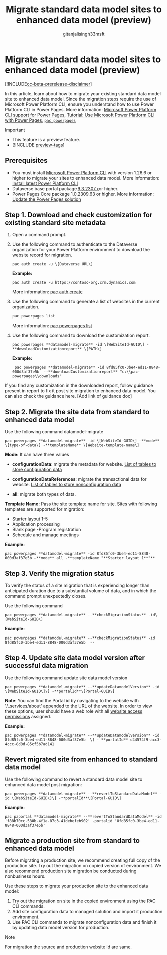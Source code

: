 ﻿---
title: Migrate standard data model sites to enhanced data model (preview)
description: Learn how to use the enhanced data model in a Power Pages site.
author:  gitanjalisingh33msft
ms.topic: conceptual
ms.custom: 
ms.date: 10/31/2023
ms.subservice:
ms.author: gisingh 
ms.reviewer: kkendrick
contributors:
    - gitanjalisingh33msft
    - professorkendrick
---

# Migrate standard data model sites to enhanced data model (preview)

[!INCLUDE[cc-beta-prerelease-disclaimer](../includes/cc-beta-prerelease-disclaimer.md)]

In this article, learn about how to migrate your existing standard data model site to enhanced data model. Since the migration steps require the use of Microsoft Power Platform CLI, ensure you understand how to use Power Platform CLI in Power Pages. More information: [Microsoft Power Platform CLI support for Power Pages](power-platform-cli.md), [Tutorial: Use Microsoft Power Platform CLI with Power Pages](power-platform-cli-tutorial.md), [`pac powerpages`](/power-platform/developer/cli/reference/powerpages)

> [!IMPORTANT]
> - This feature is a preview feature.
> - [!INCLUDE [preview-tags](../includes/cc-preview-features-definition.md)]

## Prerequisites

- You must install [Microsoft Power Platform CLI](/power-platform/developer/cli/introduction#install-using-power-platform-tools-for-visual-studio-code) with version 1.26.6 or higher to migrate your sites to enhanced data model. More information: [Install latest Power Platform CLI](/power-platform/developer/cli/introduction#update-power-platform-cli-for-windowsmacoslinux)
- Dataverse base portal package [9.3.2307.x](/power-apps/maker/portals/versions/package-version-9.3.2209)or higher. 
- Power Pages Core package 1.0.2309.63 or higher. More information: [Update the Power Pages solution](update-solution.md)

## Step 1. Download and check customization for existing standard site metadata

1. Open a command prompt.

1. Use the following command to authenticate to the Dataverse organization for your Power Platform environment to download the website record for migration.

    ```pac auth create -u \[Dataverse URL\]```

    **Example:**

    ```pac auth create -u https://contoso-org.crm.dynamics.com```

    More information: [pac auth create](/power-platform/developer/cli/reference/auth)

1. Use the following command to generate a list of websites in the current organization.

    ```pac powerpages list```

    More information: [pac powerpages list](/power-platform/developer/cli/reference/powerpages#pac-powerpages-list)

1. Use the following command to download the customization report.

    ```pac powerpages **datamodel-migrate** -id \[WebSiteId-GUID\] -**downloadCustomizationreport** \[PATH\]```

    **Example:**

   ``` pac powerpages **datamodel-migrate** -id 8fd85fc0-3be4-ed11-8848-000d3af37e5b  --**downloadCustomizationreport** "c:\\pac-powerpages\\downloads"```

If you find any customization in the downloaded report, follow guidance present in report to fix it post site migration to enhanced data model. You can also check the guidance here. \[Add link of guidance doc\]

## Step 2. Migrate the site data from standard to enhanced data model

Use the following command datamodel-migrate

```pac powerpages **datamodel-migrate** -id \[WebSiteId-GUID\] –**mode** \[type-of-data\] -**templateName** \[Website-template-name\]```

**Mode:** It can have three values

- **configurationData**: migrate the metadata for website. [List of tables to store configuration data](enhanced-data-model.md#virtual-tables)

- **configurationDataReferences**: migrate the transactional data for website. [List of tables to store nonconfiguration data](enhanced-data-model.md#nonconfiguration-tables)

- **all**: migrate both types of data.

**Template Name:** Pass the site template name for site. Sites with following templates are supported for migration:

- Starter layout 1-5
- Application processing
- Blank page
-Program registration
- Schedule and manage meetings

**Example:**

```pac powerpages **datamodel-migrate** -id 8fd85fc0-3be4-ed11-8848-000d3af37e5b –**mode** all -**templateName "**Starter layout 1**"**```

## Step 3. Verify the migration status

To verify the status of a site migration that is experiencing longer than anticipated duration due to a substantial volume of data, and in which the command prompt unexpectedly closes.

Use the following command 

```pac powerpages **datamodel-migrate** --**checkMigrationStatus** -id\[WebSiteId-GUID\]```

**Example:**

```pac powerpages **datamodel-migrate** --**checkMigrationStatus** -id 8fd85fc0-3be4-ed11-8848-000d3af37e5b  --```

## Step 4. Update site data model version after successful data migration

Use the following command update site data model version

```pac powerpages **datamodel-migrate** --**updateDatamodelVersion** -id \[WebSiteId-GUID\]\] -**portalId**\[Portal-GUID\]```

**Note**: You can find the Portal id by navigating to the website with '/\_services/about' appended to the URL of the website. In order to view these options, user should have a web role with all [website access permissions](../security/website-access-permission.md) assigned.

**Example:**

```pac powerpages **datamodel-migrate** --**updateDatamodelVersion** -id 8fd85fc0-3be4-ed11-8848-000d3af37e5b  \] - **portalId** d44574f9-acc3-4ccc-8d8d-85cf5b7ad141```

## Revert migrated site from enhanced to standard data model

Use the following command to revert a standard data model site to enhanced data model post migration:

```pac powerpages **datamodel-migrate** --**revertToStandardDataModel** -id \[WebSiteId-GUID\]\] -**portalId**\[Portal-GUID\]```

**Example:**

```pac paportal **datamodel-migrate** --**revertToStandardDataModel** -id 'f88b70cc-580b-4f1a-87c3-41debefeb902' -portalid '8fd85fc0-3be4-ed11-8848-000d3af37e5b'```

## Migrate a production site from standard to enhanced data model

Before migrating a production site, we recommend creating full copy of the production site.  Try out the migration on copied version of environment. We also recommend production site migration be conducted during nonbusiness hours.

Use these steps to migrate your production site to the enhanced data model:

1. Try out the migration on site in the copied environment using the PAC CLI commands.
1. Add site configuration data to managed solution and import it production environment.
1. Use PAC CLI commands to migrate nonconfiguration data and finish it by updating data model version for production.

> [!NOTE]
> For migration the source and production website id are same.
